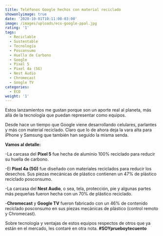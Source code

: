 ```yaml
---
title: Teléfonos Google hechos con material reciclado
showonlyimage: true
date: '2020-10-01T10:11:00-03:00'
image: /images/uploads/eco-google-ppal.jpg
rating: '1'
tags:
  - Reciclable
  - Sustentable
  - Tecnología
  - Posconsumo
  - Huella de Carbono
  - Google
  - Pixel 5
  - Pixel 4a (5G)
  - Nest Audio
  - Chromecast
  - Google TV
categories:
  - ECO
weight: '1'
---
```

Estos lanzamientos me gustan porque son un aporte real al planeta, más allá de la tecnología que puedan representar como equipos.

<!--more-->

Desde hace un tiempo que Google viene desarrollando celulares, parlantes y más con material reciclado. Claro que lo de ahora deja la vara alta para iPhone y Samsung que también han seguido la misma senda.



**Vamos al detalle:** 

\-La carcasa del **Pixel 5** fue hecha de aluminio 100% reciclado para reducir su huella de carbono.



\-El **Pixel 4a (5G)** fue diseñado con materiales reciclados para reducir los desechos. Sus piezas mecánicas de plástico contienen un 47% de plástico reciclado posconsumo.



\-La carcasa del **Nest Audio**, o sea, tela, protección, pie y algunas partes más pequeñas fueron hecha con un 70% de plástico reciclado.



\-**Chromecast** y **Google TV** fueron fabricado con un 46% de contenido reciclado posconsumo en sus piezas mecánicas de plástico (control remoto y Chromecast).



Sobre tecnología y ventajas de estos equipos respectos de otros que ya están en el mercado, les contaré en otra nota. **\#SOYprueboytecuento**
